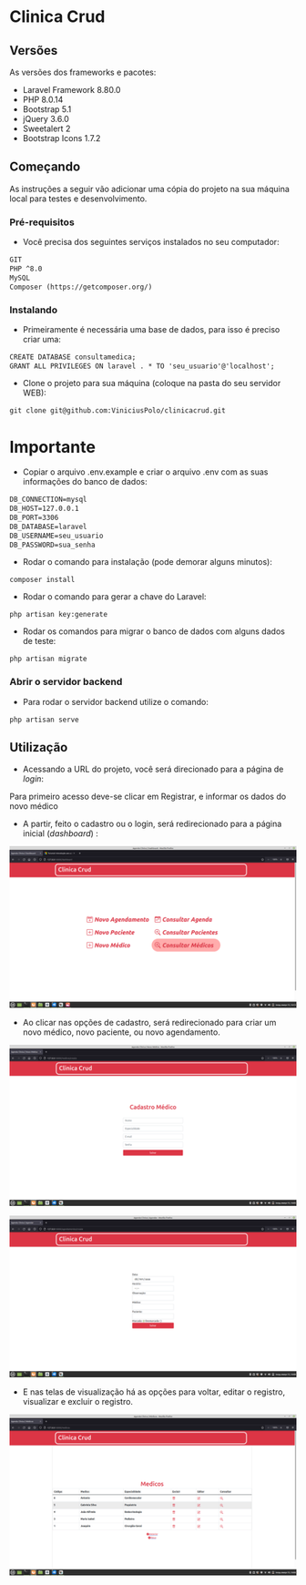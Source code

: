 # Clinica Crud

## Versões

As versões dos frameworks e pacotes:

- Laravel Framework 8.80.0
- PHP 8.0.14
- Bootstrap 5.1
- jQuery 3.6.0
- Sweetalert 2
- Bootstrap Icons 1.7.2

## Começando

As instruções a seguir vão adicionar uma cópia do projeto na sua máquina local para testes e desenvolvimento.

### Pré-requisitos

- Você precisa dos seguintes serviços instalados no seu computador:

```
GIT
PHP ^8.0
MySQL
Composer (https://getcomposer.org/)
```

### Instalando

- Primeiramente é necessária uma base de dados, para isso é preciso criar uma:

```
CREATE DATABASE consultamedica;
GRANT ALL PRIVILEGES ON laravel . * TO 'seu_usuario'@'localhost';
```

- Clone o projeto para sua máquina (coloque na pasta do seu servidor WEB):

```
git clone git@github.com:ViniciusPolo/clinicacrud.git
```
# Importante
- Copiar o arquivo .env.example e criar o arquivo .env com as suas informações do banco de dados:

```
DB_CONNECTION=mysql
DB_HOST=127.0.0.1
DB_PORT=3306
DB_DATABASE=laravel
DB_USERNAME=seu_usuario
DB_PASSWORD=sua_senha
```

- Rodar o comando para instalação (pode demorar alguns minutos):

```
composer install
```

- Rodar o comando para gerar a chave do Laravel:

```
php artisan key:generate
```

- Rodar os comandos para migrar o banco de dados com alguns dados de teste:

```
php artisan migrate
```

### Abrir o servidor backend

- Para rodar o servidor backend utilize o comando:

```
php artisan serve
```

## Utilização

- Acessando a URL do projeto, você será direcionado para a página de *login*:

Para primeiro acesso deve-se clicar em Registrar, e informar os dados do novo médico

- A partir, feito o cadastro ou o login, será redirecionado para a página inicial (*dashboard*) :

![](imagesreadme/dashboard.png)

- Ao clicar nas opções de cadastro, será redirecionado para criar um novo médico, novo paciente, ou novo agendamento.

![](imagesreadme/cadastromedico.png)

![](imagesreadme/cadastropaciente.png)

- E nas telas de visualização há as opções para voltar, editar o registro, visualizar e excluir o registro.

![](imagesreadme/visualizacao.png)


